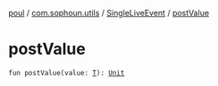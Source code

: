 [poul](../../index.md) / [com.sophoun.utils](../index.md) / [SingleLiveEvent](index.md) / [postValue](./post-value.md)

# postValue

`fun postValue(value: `[`T`](index.md#T)`): `[`Unit`](https://kotlinlang.org/api/latest/jvm/stdlib/kotlin/-unit/index.html)